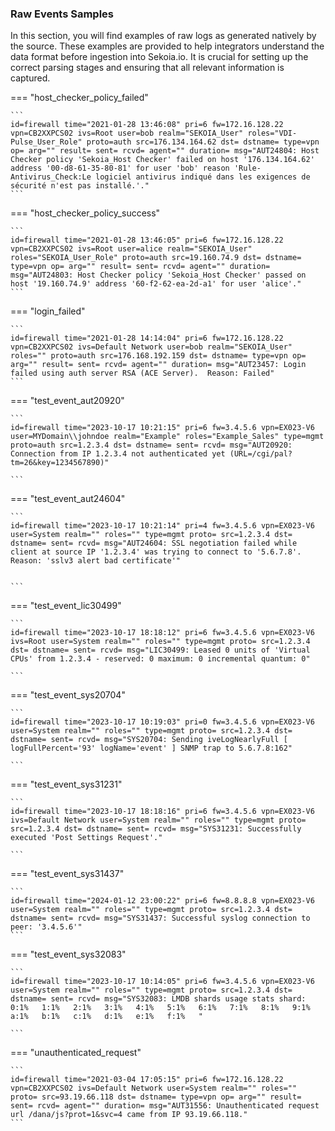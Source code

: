 
### Raw Events Samples

In this section, you will find examples of raw logs as generated natively by the source. These examples are provided to help integrators understand the data format before ingestion into Sekoia.io. It is crucial for setting up the correct parsing stages and ensuring that all relevant information is captured.


=== "host_checker_policy_failed"

    ```
	id=firewall time="2021-01-28 13:46:08" pri=6 fw=172.16.128.22 vpn=CB2XXPCS02 ivs=Root user=bob realm="SEKOIA_User" roles="VDI-Pulse_User_Role" proto=auth src=176.134.164.62 dst= dstname= type=vpn op= arg="" result= sent= rcvd= agent="" duration= msg="AUT24804: Host Checker policy 'Sekoia_Host Checker' failed on host '176.134.164.62' address '00-d8-61-35-80-81' for user 'bob' reason 'Rule-Antivirus_Check:Le logiciel antivirus indiqué dans les exigences de sécurité n'est pas installé.'."
    ```



=== "host_checker_policy_success"

    ```
	id=firewall time="2021-01-28 13:46:05" pri=6 fw=172.16.128.22 vpn=CB2XXPCS02 ivs=Root user=alice realm="SEKOIA_User" roles="SEKOIA_User_Role" proto=auth src=19.160.74.9 dst= dstname= type=vpn op= arg="" result= sent= rcvd= agent="" duration= msg="AUT24803: Host Checker policy 'Sekoia_Host Checker' passed on host '19.160.74.9' address '60-f2-62-ea-2d-a1' for user 'alice'."
    ```



=== "login_failed"

    ```
	id=firewall time="2021-01-28 14:14:04" pri=6 fw=172.16.128.22 vpn=CB2XXPCS02 ivs=Default Network user=bob realm="SEKOIA_User" roles="" proto=auth src=176.168.192.159 dst= dstname= type=vpn op= arg="" result= sent= rcvd= agent="" duration= msg="AUT23457: Login failed using auth server RSA (ACE Server).  Reason: Failed"
    ```



=== "test_event_aut20920"

    ```
	id=firewall time="2023-10-17 10:21:15" pri=6 fw=3.4.5.6 vpn=EX023-V6 user=MYDomain\\johndoe realm="Example" roles="Example_Sales" type=mgmt proto=auth src=1.2.3.4 dst= dstname= sent= rcvd= msg="AUT20920: Connection from IP 1.2.3.4 not authenticated yet (URL=/cgi/pal?tm=26&key=1234567890)"

    ```



=== "test_event_aut24604"

    ```
	id=firewall time="2023-10-17 10:21:14" pri=4 fw=3.4.5.6 vpn=EX023-V6 user=System realm="" roles="" type=mgmt proto= src=1.2.3.4 dst= dstname= sent= rcvd= msg="AUT24604: SSL negotiation failed while client at source IP '1.2.3.4' was trying to connect to '5.6.7.8'. Reason: 'sslv3 alert bad certificate'"


    ```



=== "test_event_lic30499"

    ```
	id=firewall time="2023-10-17 18:18:12" pri=6 fw=3.4.5.6 vpn=EX023-V6 ivs=Root user=System realm="" roles="" type=mgmt proto= src=1.2.3.4 dst= dstname= sent= rcvd= msg="LIC30499: Leased 0 units of 'Virtual CPUs' from 1.2.3.4 - reserved: 0 maximum: 0 incremental quantum: 0"

    ```



=== "test_event_sys20704"

    ```
	id=firewall time="2023-10-17 10:19:03" pri=0 fw=3.4.5.6 vpn=EX023-V6 user=System realm="" roles="" type=mgmt proto= src=1.2.3.4 dst= dstname= sent= rcvd= msg="SYS20704: Sending iveLogNearlyFull [ logFullPercent='93' logName='event' ] SNMP trap to 5.6.7.8:162"

    ```



=== "test_event_sys31231"

    ```
	id=firewall time="2023-10-17 18:18:16" pri=6 fw=3.4.5.6 vpn=EX023-V6 ivs=Default Network user=System realm="" roles="" type=mgmt proto= src=1.2.3.4 dst= dstname= sent= rcvd= msg="SYS31231: Successfully executed 'Post Settings Request'."

    ```



=== "test_event_sys31437"

    ```
	id=firewall time="2024-01-12 23:00:22" pri=6 fw=8.8.8.8 vpn=EX023-V6 user=System realm="" roles="" type=mgmt proto= src=1.2.3.4 dst= dstname= sent= rcvd= msg="SYS31437: Successful syslog connection to peer: '3.4.5.6'"
    ```



=== "test_event_sys32083"

    ```
	id=firewall time="2023-10-17 10:14:05" pri=6 fw=3.4.5.6 vpn=EX023-V6 user=System realm="" roles="" type=mgmt proto= src=1.2.3.4 dst= dstname= sent= rcvd= msg="SYS32083: LMDB shards usage stats shard: 0:1%   1:1%   2:1%   3:1%   4:1%   5:1%   6:1%   7:1%   8:1%   9:1%   a:1%   b:1%   c:1%   d:1%   e:1%   f:1%   "

    ```



=== "unauthenticated_request"

    ```
	id=firewall time="2021-03-04 17:05:15" pri=6 fw=172.16.128.22 vpn=CB2XXPCS02 ivs=Default Network user=System realm="" roles="" proto= src=93.19.66.118 dst= dstname= type=vpn op= arg="" result= sent= rcvd= agent="" duration= msg="AUT31556: Unauthenticated request url /dana/js?prot=1&svc=4 came from IP 93.19.66.118."
    ```



